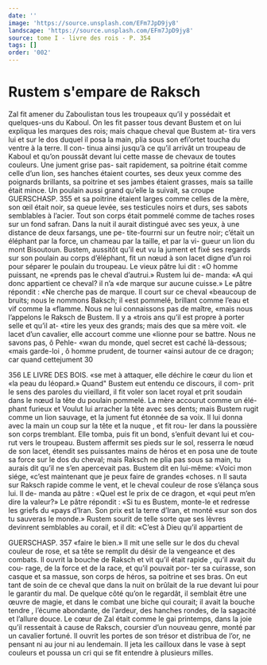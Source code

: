 ```yaml
---
date: ''
image: 'https://source.unsplash.com/EFm7JpD9jy8'
landscape: 'https://source.unsplash.com/EFm7JpD9jy8'
source: tome I - livre des rois - P. 354
tags: []
order: '002'
---
```


# Rustem s'empare de Raksch

Zal fit amener du Zaboulistan tous les troupeaux qu’il y possédait et quelques-uns du Kaboul. On les
fit passer tous devant Bustem et on lui expliqua les marques des rois; mais chaque cheval que Bustem at- tira vers lui et sur le dos duquel il posa la main, plia sous son efi’ortet toucha du ventre à la terre. Il con-
tinua ainsi jusqu’à ce qu’il arrivât un troupeau de
Kaboul et qu’on poussât devant lui cette masse de
chevaux de toutes couleurs. Une jument grise pas- sait rapidement, sa poitrine était comme celle d’un
lion, ses hanches étaient courtes, ses deux yeux comme des poignards brillants, sa poitrine et ses jambes étaient grasses, mais sa taille était mince.
Un poulain aussi grand qu’elle la suivait, sa croupe
GUERSCHASP. 355 et sa poitrine étaient larges comme celles de la
mère, son œil était noir, sa queue levée, ses testicules noirs et durs, ses sabots semblables à l’acier. Tout son corps était pommelé comme de taches roses sur un fond safran. Dans la nuit il aurait distingué avec ses yeux, à une distance de deux farsangs, une pe- tite-fourrni sur un feutre noir; c’était un éléphant
par la force, un chameau par la taille, et par la vi- gueur un lion du mont Bisoutoun. Bustem, aussitôt qu’il eut vu la jument et fixé ses regards sur son poulain au corps d’éléphant, fit un nœud à son lacet
digne d’un roi pour séparer le poulain du troupeau.
Le vieux pâtre lui dit : «O homme puissant, ne «prends pas le cheval d’autrui.» Rustem lui de- manda: «A qui donc appartient ce cheval? il n’a
«de marque sur aucune cuisse.» Le pâtre répondit :
«Ne cherche pas de marque. Il court sur ce cheval «beaucoup de bruits; nous le nommons Baksch; il «est pommelé, brillant comme l’eau et vif comme la
«flamme. Nous ne lui connaissons pas de maître, «mais nous l’appelons le Raksch de Bustem. Il y a
«trois ans qu’il est propre à porter selle et qu’il at-
«tire les yeux des grands; mais des que sa mère voit. «le lacet d’un cavalier, elle accourt comme une «lionne pour se battre. Nous ne savons pas, ô Pehle- «wan du monde, quel secret est caché là-dessous; «mais garde-loi , ô homme prudent, de tourner
«ainsi autour de ce dragon; car quand cettejument 30

356 LE LIVRE DES BOIS.
«se met à attaquer, elle déchire le cœur du lion et «la peau du léopard.»
Quand" Bustem eut entendu ce discours, il com- prit le sens des paroles du vieillard, il fit voler son lacet royal et prit soudain dans le nœud la tête du poulain pommelé. La mère accourut comme un élé-
phant furieux et Voulut lui arracher la tête avec ses dents; mais Bustem rugit comme un lion sauvage, et la jument fut étonnée de sa voix. Il lui donna avec
la main un coup sur la tête et la nuque , et fit rou- ler dans la poussière son corps tremblant. Elle tomba, puis fit un bond, s’enfuit devant lui et cou-
rut vers le troupeau. Bustem affermit ses pieds sur le sol, resserra le nœud de son lacet, étendit ses puissantes mains de héros et en posa une de toute sa force sur le dos du cheval; mais Raksch ne plia pas sous sa main, tu aurais dit qu’il ne s’en apercevait
pas. Bustem dit en lui-même: «Voici mon siége, «c’est maintenant que je peux faire de grandes «choses. n Il sauta sur Raksch rapide comme le vent, et le cheval couleur de rose s’élança sous lui. Il de-
manda au pâtre : «Quel est le prix de ce dragon, et «qui peut m’en dire la valeur?» Le pâtre répondit :
«Si tu es Bustem, monte-le et redresse les griefs du «pays d’Iran. Son prix est la terre d’Iran, et monté
«sur son dos tu sauveras le monde.» Rustem sourit
de telle sorte que ses lèvres devinrent semblables au corail, et il dit: «C’est à Dieu qu’il appartient de

GUERSCHASP. 357 «faire le bien.» Il mit une selle sur le dos du cheval
couleur de rose, et sa tête se remplit du désir de la
vengeance et des combats. Il ouvrit la bouche de Raksch et vit qu’il était rapide , qu’il avait du cou-
rage, de la force et de la race, et qu’il pouvait por-
ter sa cuirasse, son casque et sa massue, son corps de
héros, sa poitrine et ses bras. On eut tant de soin de
ce cheval que dans la nuit on brûlait de la rue devant
lui pour le garantir du mal. De quelque côté qu’on
le regardât, il semblait être une œuvre de magie, et
dans le combat une biche qui courait; il avait la bouche tendre , l’écume abondante, de l’ardeur, des
hanches rondes, de la sagacité et l’allure douce. Le
cœur de Zal était comme le gai printemps, dans la joie qu’il ressentait à cause de Raksch, coursier d’un nouveau genre, monté par un cavalier fortuné. Il ouvrit les portes de son trésor et distribua de l’or,
ne pensant ni au jour ni au lendemain. Il jeta les cailloux dans le vase à sept couleurs et poussa un cri qui se fit entendre à plusieurs milles.
